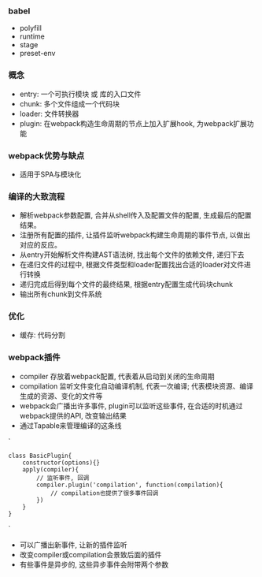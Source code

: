 ### babel
+ polyfill
+ runtime
+ stage
+ preset-env

### 概念
+ entry: 一个可执行模块 或 库的入口文件
+ chunk: 多个文件组成一个代码块
+ loader: 文件转换器
+ plugin: 在webpack构造生命周期的节点上加入扩展hook, 为webpack扩展功能


### webpack优势与缺点
+ 适用于SPA与模块化

### 编译的大致流程
+ 解析webpack参数配置, 合并从shell传入及配置文件的配置, 生成最后的配置结果。
+ 注册所有配置的插件, 让插件监听webpack构建生命周期的事件节点, 以做出对应的反应。
+ 从entry开始解析文件构建AST语法树, 找出每个文件的依赖文件, 递归下去
+ 在递归文件的过程中, 根据文件类型和loader配置找出合适的loader对文件进行转换
+ 递归完成后得到每个文件的最终结果, 根据entry配置生成代码块chunk
+ 输出所有chunk到文件系统

### 优化
+ 缓存: 代码分割


### webpack插件
+ compiler 存放着webpack配置, 代表着从启动到关闭的生命周期
+ compilation 监听文件变化自动编译机制, 代表一次编译; 代表模块资源、编译生成的资源、变化的文件等
+ webpack会广播出许多事件, plugin可以监听这些事件, 在合适的时机通过webpack提供的API, 改变输出结果
+ 通过Tapable来管理编译的这条线

`

    class BasicPlugin{
        constructor(options){}
        apply(compiler){
            // 监听事件, 回调
            compiler.plugin('compilation', function(compilation){
                // compilation也提供了很多事件回调
            })
        }
    }
`

+ 可以广播出新事件, 让新的插件监听
+ 改变compiler或compilation会景致后面的插件
+ 有些事件是异步的, 这些异步事件会附带两个参数
